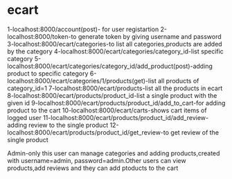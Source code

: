 # ecart



1-localhost:8000/account(post)- for user registartion
2-localhost:8000/token-to generate token by giving username and password
3-localhost:8000/ecart/categories-to list all categories,products are added by the category
4-localhost:8000/ecart/categories/category_id-list specific category
5-localhost:8000/ecart/categories/category_id/add_product(post)-adding product to specific category
6-localhost:8000/ecart/categories/1/products(get)-list all products of category_id=1
7-localhost:8000/ecart/products-list all the products in ecart
8-localhost:8000/ecart/products/product_id-list a single product with the given id
9-localhost:8000/ecart/products/product_id/add_to_cart-for adding product to the cart
10-localhost:8000/ecart/carts-shows cart items of logged user
11-localhost:8000/ecart/products/product_id/add_review-adding review to the single product
12-localhost:8000/ecart/products/product_id/get_review-to get review of the single product






Admin-only  this user can manage categories and adding products,created with username=admin, password=admin.Other users can view products,add reviews and they can add ptoducts to the cart
